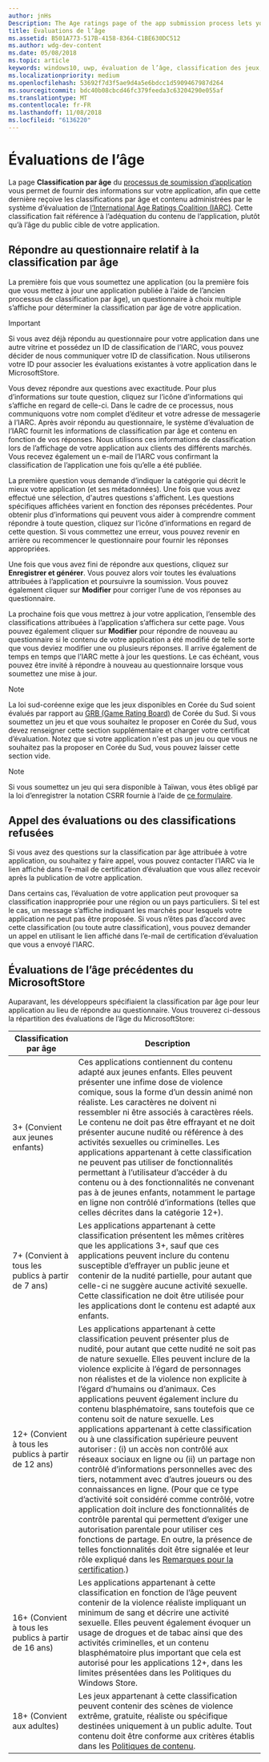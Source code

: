 ```yaml
---
author: jnHs
Description: The Age ratings page of the app submission process lets you provide information about your app so it can receive the appropriate age ratings from the International Age Ratings Coalition (IARC).
title: Évaluations de l’âge
ms.assetid: B501A773-517B-4158-8364-C1BE630DC512
ms.author: wdg-dev-content
ms.date: 05/08/2018
ms.topic: article
keywords: windows10, uwp, évaluation de l’âge, classification des jeux, iarc, évaluation, questionnaire, organisme de classification, contrôle d'accès au contenu
ms.localizationpriority: medium
ms.openlocfilehash: 53692f7d3f5ae9d4a5e6bdcc1d5909467987d264
ms.sourcegitcommit: bdc40b08cbcd46fc379feeda3c63204290e055af
ms.translationtype: MT
ms.contentlocale: fr-FR
ms.lasthandoff: 11/08/2018
ms.locfileid: "6136220"
---
```

# <a name="age-ratings"></a>Évaluations de l’âge

La page **Classification par âge** du [processus de soumission d’application](app-submissions.md) vous permet de fournir des informations sur votre application, afin que cette dernière reçoive les classifications par âge et contenu administrées par le système d’évaluation de [l’International Age Ratings Coalition (IARC)](http://go.microsoft.com/fwlink/p/?LinkId=716854). Cette classification fait référence à l’adéquation du contenu de l’application, plutôt qu’à l’âge du public cible de votre application.

## <a name="answering-the-age-ratings-questionnaire"></a>Répondre au questionnaire relatif à la classification par âge

La première fois que vous soumettez une application (ou la première fois que vous mettez à jour une application publiée à l’aide de l’ancien processus de classification par âge), un questionnaire à choix multiple s’affiche pour déterminer la classification par âge de votre application.

> [!IMPORTANT]
> Si vous avez déjà répondu au questionnaire pour votre application dans une autre vitrine et possédez un ID de classification de l’IARC, vous pouvez décider de nous communiquer votre ID de classification. Nous utiliserons votre ID pour associer les évaluations existantes à votre application dans le MicrosoftStore.

Vous devez répondre aux questions avec exactitude. Pour plus d’informations sur toute question, cliquez sur l’icône d’informations qui s’affiche en regard de celle-ci. Dans le cadre de ce processus, nous communiquons votre nom complet d’éditeur et votre adresse de messagerie à l’IARC. Après avoir répondu au questionnaire, le système d’évaluation de l’IARC fournit les informations de classification par âge et contenu en fonction de vos réponses. Nous utilisons ces informations de classification lors de l’affichage de votre application aux clients des différents marchés. Vous recevez également un e-mail de l’IARC vous confirmant la classification de l’application une fois qu’elle a été publiée.

La première question vous demande d’indiquer la catégorie qui décrit le mieux votre application (et ses métadonnées). Une fois que vous avez effectué une sélection, d'autres questions s'affichent. Les questions spécifiques affichées varient en fonction des réponses précédentes. Pour obtenir plus d’informations qui peuvent vous aider à comprendre comment répondre à toute question, cliquez sur l’icône d’informations en regard de cette question. Si vous commettez une erreur, vous pouvez revenir en arrière ou recommencer le questionnaire pour fournir les réponses appropriées.

Une fois que vous avez fini de répondre aux questions, cliquez sur **Enregistrer et générer**. Vous pouvez alors voir toutes les évaluations attribuées à l’application et poursuivre la soumission. Vous pouvez également cliquer sur **Modifier** pour corriger l’une de vos réponses au questionnaire.

La prochaine fois que vous mettrez à jour votre application, l’ensemble des classifications attribuées à l’application s’affichera sur cette page. Vous pouvez également cliquer sur **Modifier** pour répondre de nouveau au questionnaire si le contenu de votre application a été modifié de telle sorte que vous deviez modifier une ou plusieurs réponses. Il arrive également de temps en temps que l’IARC mette à jour les questions. Le cas échéant, vous pouvez être invité à répondre à nouveau au questionnaire lorsque vous soumettez une mise à jour.

<span id="boards" />

> [!NOTE]
> La loi sud-coréenne exige que les jeux disponibles en Corée du Sud soient évalués par rapport au [GRB (Game Rating Board)](http://go.microsoft.com/fwlink/p/?LinkId=228256) de Corée du Sud. Si vous soumettez un jeu et que vous souhaitez le proposer en Corée du Sud, vous devez renseigner cette section supplémentaire et charger votre certificat d’évaluation. Notez que si votre application n'est pas un jeu ou que vous ne souhaitez pas la proposer en Corée du Sud, vous pouvez laisser cette section vide.

> [!NOTE]
> Si vous soumettez un jeu qui sera disponible à Taïwan, vous êtes obligé par la loi d’enregistrer la notation CSRR fournie à l’aide de [ce formulaire](https://go.microsoft.com/fwlink/?linkid=867281). 

<span id="appeal" />

## <a name="appealing-ratings-or-refused-classifications"></a>Appel des évaluations ou des classifications refusées

Si vous avez des questions sur la classification par âge attribuée à votre application, ou souhaitez y faire appel, vous pouvez contacter l’IARC via le lien affiché dans l’e-mail de certification d’évaluation que vous allez recevoir après la publication de votre application.

Dans certains cas, l’évaluation de votre application peut provoquer sa classification inappropriée pour une région ou un pays particuliers. Si tel est le cas, un message s’affiche indiquant les marchés pour lesquels votre application ne peut pas être proposée. Si vous n’êtes pas d’accord avec cette classification (ou toute autre classification), vous pouvez demander un appel en utilisant le lien affiché dans l’e-mail de certification d’évaluation que vous a envoyé l’IARC.


## <a name="previous-microsoft-store-age-ratings"></a>Évaluations de l’âge précédentes du MicrosoftStore

Auparavant, les développeurs spécifiaient la classification par âge pour leur application au lieu de répondre au questionnaire. Vous trouverez ci-dessous la répartition des évaluations de l’âge du MicrosoftStore:

| Classification par âge                           | Description                            |
|--------------------------------------|----------------------------------------|
| 3+ (Convient aux jeunes enfants)     | Ces applications contiennent du contenu adapté aux jeunes enfants. Elles peuvent présenter une infime dose de violence comique, sous la forme d’un dessin animé non réaliste. Les caractères ne doivent ni ressembler ni être associés à caractères réels. Le contenu ne doit pas être effrayant et ne doit présenter aucune nudité ou référence à des activités sexuelles ou criminelles. Les applications appartenant à cette classification ne peuvent pas utiliser de fonctionnalités permettant à l’utilisateur d’accéder à du contenu ou à des fonctionnalités ne convenant pas à de jeunes enfants, notamment le partage en ligne non contrôlé d’informations (telles que celles décrites dans la catégorie 12+).            |
| 7+ (Convient à tous les publics à partir de 7 ans)   | Les applications appartenant à cette classification présentent les mêmes critères que les applications 3+, sauf que ces applications peuvent inclure du contenu susceptible d’effrayer un public jeune et contenir de la nudité partielle, pour autant que celle-ci ne suggère aucune activité sexuelle. Cette classification ne doit être utilisée pour les applications dont le contenu est adapté aux enfants.                                                                                   |
| 12+ (Convient à tous les publics à partir de 12 ans) | Les applications appartenant à cette classification peuvent présenter plus de nudité, pour autant que cette nudité ne soit pas de nature sexuelle. Elles peuvent inclure de la violence explicite à l’égard de personnages non réalistes et de la violence non explicite à l’égard d’humains ou d’animaux. Ces applications peuvent également inclure du contenu blasphématoire, sans toutefois que ce contenu soit de nature sexuelle. Les applications appartenant à cette classification ou à une classification supérieure peuvent autoriser : (i) un accès non contrôlé aux réseaux sociaux en ligne ou (ii) un partage non contrôlé d’informations personnelles avec des tiers, notamment avec d’autres joueurs ou des connaissances en ligne. (Pour que ce type d’activité soit considéré comme contrôlé, votre application doit inclure des fonctionnalités de contrôle parental qui permettent d’exiger une autorisation parentale pour utiliser ces fonctions de partage. En outre, la présence de telles fonctionnalités doit être signalée et leur rôle expliqué dans les [Remarques pour la certification](notes-for-certification.md).) |
| 16+ (Convient à tous les publics à partir de 16 ans) | Les applications appartenant à cette classification en fonction de l’âge peuvent contenir de la violence réaliste impliquant un minimum de sang et décrire une activité sexuelle. Elles peuvent également évoquer un usage de drogues et de tabac ainsi que des activités criminelles, et un contenu blasphématoire plus important que cela est autorisé pour les applications 12+, dans les limites présentées dans les Politiques du Windows Store.                                                                                                                           |
| 18+ (Convient aux adultes)            | Les jeux appartenant à cette classification peuvent contenir des scènes de violence extrême, gratuite, réaliste ou spécifique destinées uniquement à un public adulte. Tout contenu doit être conforme aux critères établis dans les [Politiques de contenu](https://docs.microsoft.com/legal/windows/agreements/store-policies).                                                                                                                                                            |
